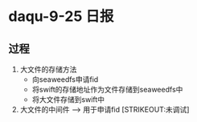 daqu-9-25 日报
==============

过程
----

1.  大文件的存储方法
    -   向seaweedfs申请fid
    -   将swift的存储地址作为文件存储到seaweedfs中
    -   将大文件存储到swift中
2.  大文件的中间件 --&gt; 用于申请fid \[STRIKEOUT:未调试\]

